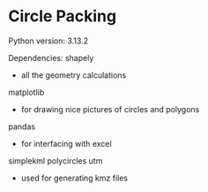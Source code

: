 # Circle Packing

Python version: 3.13.2

Dependencies:
shapely
- all the geometry calculations
  
matplotlib
- for drawing nice pictures of circles and polygons
  
pandas
- for interfacing with excel
  
simplekml
polycircles
utm
- used for generating kmz files
